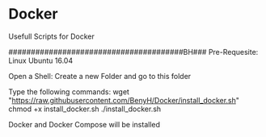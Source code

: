 # Docker
Usefull Scripts for Docker


#######################################BH###
Pre-Requesite: Linux Ubuntu 16.04

Open a Shell:
Create a new Folder and go to this folder

Type the following commands:
wget "https://raw.githubusercontent.com/BenyH/Docker/install_docker.sh"
chmod +x install_docker.sh
./install_docker.sh

Docker and Docker Compose will be installed 
